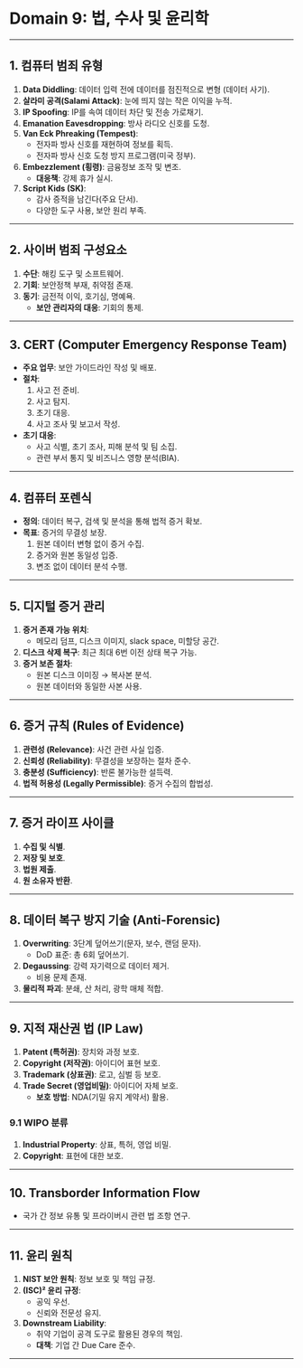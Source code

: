# Domain 9: 법, 수사 및 윤리학

---

## 1. 컴퓨터 범죄 유형
1. **Data Diddling**: 데이터 입력 전에 데이터를 점진적으로 변형 (데이터 사기).
2. **살라미 공격(Salami Attack)**: 눈에 띄지 않는 작은 이익을 누적.
3. **IP Spoofing**: IP를 속여 데이터 차단 및 전송 가로채기.
4. **Emanation Eavesdropping**: 방사 라디오 신호를 도청.
5. **Van Eck Phreaking (Tempest)**:
   - 전자파 방사 신호를 재현하여 정보를 획득.
   - 전자파 방사 신호 도청 방지 프로그램(미국 정부).
6. **Embezzlement (횡령)**: 금융정보 조작 및 변조.
   - **대응책**: 강제 휴가 실시.
7. **Script Kids (SK)**:
   - 감사 증적을 남긴다(주요 단서).
   - 다양한 도구 사용, 보안 원리 부족.

---

## 2. 사이버 범죄 구성요소
1. **수단**: 해킹 도구 및 소프트웨어.
2. **기회**: 보안정책 부재, 취약점 존재.
3. **동기**: 금전적 이익, 호기심, 명예욕.
   - **보안 관리자의 대응**: 기회의 통제.

---

## 3. CERT (Computer Emergency Response Team)
- **주요 업무**: 보안 가이드라인 작성 및 배포.
- **절차**:
  1. 사고 전 준비.
  2. 사고 탐지.
  3. 초기 대응.
  4. 사고 조사 및 보고서 작성.
- **초기 대응**:
  - 사고 식별, 초기 조사, 피해 분석 및 팀 소집.
  - 관련 부서 통지 및 비즈니스 영향 분석(BIA).

---

## 4. 컴퓨터 포렌식
- **정의**: 데이터 복구, 검색 및 분석을 통해 법적 증거 확보.
- **목표**: 증거의 무결성 보장.
  1. 원본 데이터 변형 없이 증거 수집.
  2. 증거와 원본 동일성 입증.
  3. 변조 없이 데이터 분석 수행.

---

## 5. 디지털 증거 관리
1. **증거 존재 가능 위치**:
   - 메모리 덤프, 디스크 이미지, slack space, 미할당 공간.
2. **디스크 삭제 복구**: 최근 최대 6번 이전 상태 복구 가능.
3. **증거 보존 절차**:
   - 원본 디스크 이미징 → 복사본 분석.
   - 원본 데이터와 동일한 사본 사용.

---

## 6. 증거 규칙 (Rules of Evidence)
1. **관련성 (Relevance)**: 사건 관련 사실 입증.
2. **신뢰성 (Reliability)**: 무결성을 보장하는 절차 준수.
3. **충분성 (Sufficiency)**: 반론 불가능한 설득력.
4. **법적 허용성 (Legally Permissible)**: 증거 수집의 합법성.

---

## 7. 증거 라이프 사이클
1. **수집 및 식별**.
2. **저장 및 보호**.
3. **법원 제출**.
4. **원 소유자 반환**.

---

## 8. 데이터 복구 방지 기술 (Anti-Forensic)
1. **Overwriting**: 3단계 덮어쓰기(문자, 보수, 랜덤 문자).
   - DoD 표준: 총 6회 덮어쓰기.
2. **Degaussing**: 강력 자기력으로 데이터 제거.
   - 비용 문제 존재.
3. **물리적 파괴**: 분쇄, 산 처리, 광학 매체 적합.

---

## 9. 지적 재산권 법 (IP Law)
1. **Patent (특허권)**: 장치와 과정 보호.
2. **Copyright (저작권)**: 아이디어 표현 보호.
3. **Trademark (상표권)**: 로고, 심벌 등 보호.
4. **Trade Secret (영업비밀)**: 아이디어 자체 보호.
   - **보호 방법**: NDA(기밀 유지 계약서) 활용.

### 9.1 WIPO 분류
1. **Industrial Property**: 상표, 특허, 영업 비밀.
2. **Copyright**: 표현에 대한 보호.

---

## 10. Transborder Information Flow
- 국가 간 정보 유통 및 프라이버시 관련 법 조항 연구.

---

## 11. 윤리 원칙
1. **NIST 보안 원칙**: 정보 보호 및 책임 규정.
2. **(ISC)² 윤리 규정**:
   - 공익 우선.
   - 신뢰와 전문성 유지.
3. **Downstream Liability**:
   - 취약 기업이 공격 도구로 활용된 경우의 책임.
   - **대책**: 기업 간 Due Care 준수.

---
